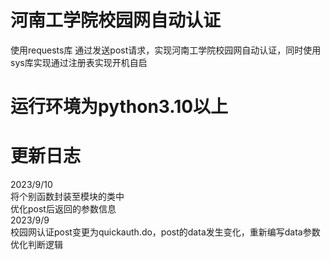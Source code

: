 # 河南工学院校园网自动认证
使用requests库
通过发送post请求，实现河南工学院校园网自动认证，同时使用sys库实现通过注册表实现开机自启
# 运行环境为python3.10以上
# 更新日志
2023/9/10  
将个别函数封装至模块的类中  
优化post后返回的参数信息  
2023/9/9  
校园网认证post变更为quickauth.do，post的data发生变化，重新编写data参数  
优化判断逻辑
